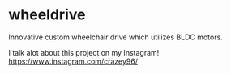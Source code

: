 # wheeldrive
Innovative custom wheelchair drive which utilizes BLDC motors.

I talk alot about this project on my Instagram!
https://www.instagram.com/crazey96/
